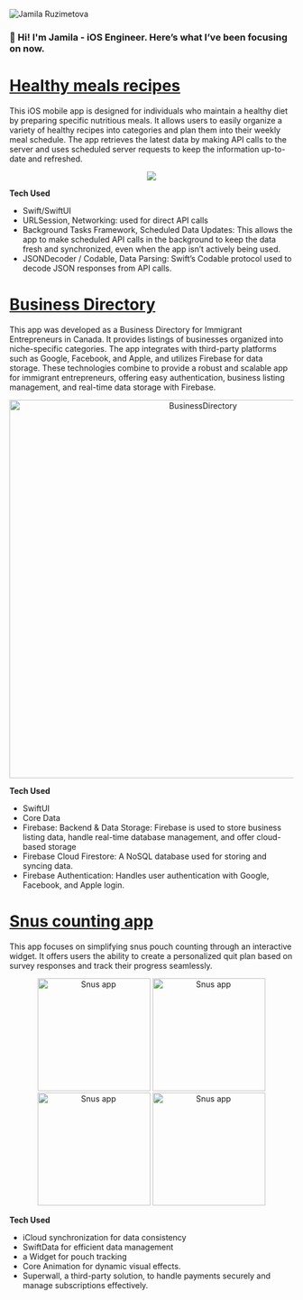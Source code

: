 
![Jamila Ruzimetova](https://github.com/user-attachments/assets/d4796742-b036-406e-8381-2078f7d03042)       
 
### 👋 Hi! I'm Jamila - iOS Engineer. Here’s what I’ve been focusing on now.

# [Healthy meals recipes](https://github.com/JamilaRuz/HealthFoodRecipe)
This iOS mobile app is designed for individuals who maintain a healthy diet by preparing specific nutritious meals. It allows users to easily organize a variety of healthy recipes into categories and plan them into their weekly meal schedule. The app retrieves the latest data by making API calls to the server and uses scheduled server requests to keep the information up-to-date and refreshed.

<p align="center">
<img src="https://github.com/user-attachments/assets/46152219-fbcd-42b8-855b-2817eea0609a"/>
</p>

**Tech Used**
- Swift/SwiftUI
- URLSession, Networking: used for direct API calls
- Background Tasks Framework, Scheduled Data Updates:
This allows the app to make scheduled API calls in the background to keep the data fresh and synchronized, even when the app isn’t actively being used.
- JSONDecoder / Codable, Data Parsing:
Swift’s Codable protocol used to decode JSON responses from API calls.

# [Business Directory](https://github.com/JamilaRuz/WomenBusinessDirectory)
This app was developed as a Business Directory for Immigrant Entrepreneurs in Canada. It provides listings of businesses organized into niche-specific categories. The app integrates with third-party platforms such as Google, Facebook, and Apple, and utilizes Firebase for data storage. These technologies combine to provide a robust and scalable app for immigrant entrepreneurs, offering easy authentication, business listing management, and real-time data storage with Firebase.

<p align="center">
  <img width="671" alt="BusinessDirectory" src="https://github.com/user-attachments/assets/723e0fd9-40b9-4a95-b2f5-0137e03d04c9">
</p>

**Tech Used**
- SwiftUI
- Core Data
- Firebase:
Backend & Data Storage: Firebase is used to store business listing data, handle real-time database management, and offer cloud-based storage
- Firebase Cloud Firestore: A NoSQL database used for storing and syncing data.
- Firebase Authentication:
Handles user authentication with Google, Facebook, and Apple login.

# [Snus counting app](https://github.com/JamilaRuz/WomenBusinessDirectory)
This app focuses on simplifying snus pouch counting through an interactive widget. It offers users the ability to create a personalized quit plan based on survey responses and track their progress seamlessly.

<p align="center">
  <img width="200" alt="Snus app" src="https://github.com/user-attachments/assets/91d6d454-2157-464f-944b-7d3c813a53c6">
  <img width="200" alt="Snus app" src="https://github.com/user-attachments/assets/a7ec100d-dc67-4c3e-bda0-893a26d036a8">
  <img width="200" alt="Snus app" src="https://github.com/user-attachments/assets/339ff39a-09dc-405f-8b9a-51f792a4b6f4">
  <img width="200" alt="Snus app" src="https://github.com/user-attachments/assets/3b31979c-eb6c-47a4-a73d-aa9614f91844">
</p>

**Tech Used**
- iCloud synchronization for data consistency
- SwiftData for efficient data management
- a Widget for pouch tracking
- Core Animation for dynamic visual effects.
- Superwall, a third-party solution, to handle payments securely and manage subscriptions effectively.

